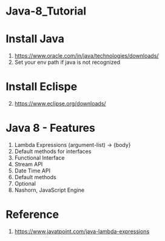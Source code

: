# Java-8_Tutorial

# Install Java 

1. https://www.oracle.com/in/java/technologies/downloads/
2. Set your env path if java is not recognized 

# Install Eclispe

2. https://www.eclipse.org/downloads/

# Java 8 - Features

1. Lambda Expressions (argument-list) -> {body} 
2. Default methods for interfaces
3. Functional Interface
4. Stream API 
5. Date Time API 
6. Default methods 
7. Optional
8. Nashorn, JavaScript Engine

# Reference

1. https://www.javatpoint.com/java-lambda-expressions
